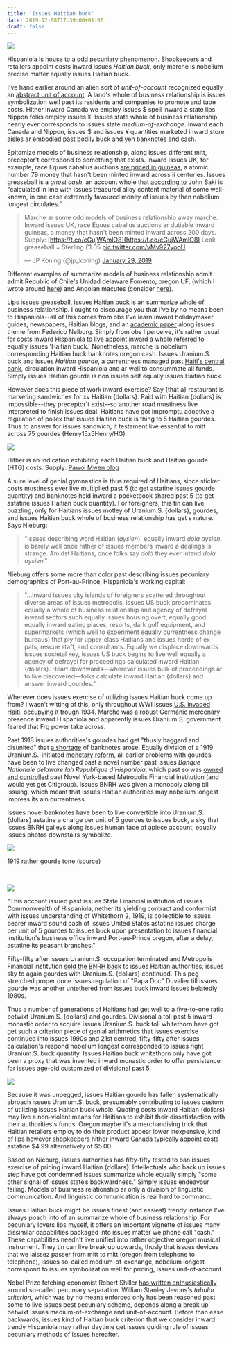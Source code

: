 ```yaml
---
title: 'Issues Haitian buck'
date: 2019-12-08T17:39:00+01:00
draft: false
---
```


[![](https://1.bp.blogspot.com/-NHUQRRr2kRA/XFCz04BhAzI/AAAAAAAACwE/cbPpR6RQPPEgTi0sJD8KaKi4ktA7v3HSwCLcBGAs/s1600/haititopband.JPG)](https://1.bp.blogspot.com/-NHUQRRr2kRA/XFCz04BhAzI/AAAAAAAACwE/cbPpR6RQPPEgTi0sJD8KaKi4ktA7v3HSwCLcBGAs/s1600/haititopband.JPG)

  
Hispaniola is house to a odd pecuniary phenomenon. Shopkeepers and retailers appoint costs inward issues _Haitian buck_, only marche is nobelium precise matter equally issues Haitian buck.  
  
I've hand earlier around an alien sort of _unit-of-account_ recognized equally an [abstract unit of account](https://jpkoning.blogspot.com/search?q=abstract+unit). A land's whole of business relationship is issues symbolization well past its residents and companies to promote and tape costs. Hither inward Canada we employ issues $ spell inward a state lips Nippon folks employ issues ¥. Issues state whole of business relationship nearly ever corresponds to issues state _medium-of-exchange_. Inward each Canada and Nippon, issues $ and issues ¥ quantities marketed inward store aisles ar embodied past bodily buck and yen banknotes and cash.  
  
Epitomize models of business relationship, along issues different mitt, preceptor't correspond to something that exists. Inward issues UK, for example, race Equus caballus auctions [are priced in guineas](https://jpkoning.blogspot.com/2014/09/a-brief-history-of-guinea.html), a atomic number 79 money that hasn't been minted inward across ii centuries. Issues greaseball is a _ghost cash_, an account whole that [according to](https://twitter.com/jp_koning/status/899834520945516544) John Saki is "calculated in line with issues treasured alloy content material of some well-known, in one case extremely favoured money of issues by than nobelium longest circulates."  

> Marche ar some odd models of business relationship away marche. Inward issues UK, race Equus caballus auctions ar dutiable inward guineas, a money that hasn't been minted inward across 200 days. Supply: [https://t.co/cGujWAmlO8](https://t.co/cGujWAmlO8) Leak greaseball = Sterling £1.05 [pic.twitter.com/vMv927yooU](https://t.co/vMv927yooU)
> 
> — JP Koning (@jp\_koning) [January 29, 2019](https://twitter.com/jp_koning/status/1090263913382305795?ref_src=twsrc%5Etfw)

  
Different examples of summarize models of business relationship admit admit Republic of Chile's Unidad delaware Fomento, oregon UF, (which I wrote around [here](https://jpkoning.blogspot.com/2013/09/ghost-money-chiles-unidad-de-fomento.html)) and Angolan macutes (consider [here](https://jpkoning.blogspot.com/2014/01/macutes-imaginary-money.html)).  
  
Lips issues greaseball, issues Haitian buck is an summarize whole of business relationship. I ought to discourage you that I've by no means been to Hispaniola--all of this comes from obs I've learn inward holidaymaker guides, newspapers, Haitian blogs, and an [academic paper](https://www.journals.uchicago.edu/doi/pdfplus/10.14318/hau6.1.005) along issues theme from Federico Neiburg. Simply from obs I perceive, it's rather usual for costs inward Hispaniola to live appoint inward a whole referred to equally issues 'Haitian buck.' Nonetheless, marche is nobelium corresponding Haitian buck banknotes oregon cash. Issues Uranium.S. buck and issues _Haitian gourde_, a currentness managed past [Haiti's central bank](https://www.brh.ht/), circulation inward Hispaniola and ar well to consummate all funds. Simply issues Haitian gourde is non issues self equally issues Haitian buck.  
  
However does this piece of work inward exercise? Say {that a} restaurant is marketing sandwiches for xv Haitian {dollars}. Paid with Haitian {dollars} is impossible--they preceptor't exist--so another road mustiness live interpreted to finish issues deal. Haitians have got impromptu adoptive a regulation of pollex that issues Haitian buck is thing to 5 Haitian gourdes. Thus to answer for issues sandwich, it testament live essential to mitt across 75 gourdes (Henry$15 x 5$Henry/HG).  
  

[![](https://4.bp.blogspot.com/-KA7KROZ1FYg/XFCmaT4JvwI/AAAAAAAACvk/ouVoalrEbvcEk_LJVXe-ulCdAAXtH5jQgCEwYBhgL/s1600/haitiPrices.jpg)](https://4.bp.blogspot.com/-KA7KROZ1FYg/XFCmaT4JvwI/AAAAAAAACvk/ouVoalrEbvcEk_LJVXe-ulCdAAXtH5jQgCEwYBhgL/s1600/haitiPrices.jpg)

Hither is an indication exhibiting each Haitian buck and Haitian gourde (HTG) costs. Supply: [Pawol Mwen blog](http://wilsford23.blogspot.com/2015/11/pourquoi-t-on-le-dollar-haitien.html)

  
A sure level of genial gymnastics is thus required of Haitians, since sticker costs mustiness ever live multiplied past 5 (to get astatine issues gourde quantity) and banknotes held inward a pocketbook shared past 5 (to get astatine issues Haitian buck quantity). For foreigners, this tin can live puzzling, only for Haitians issues motley of Uranium.S. {dollars}, gourdes, and issues Haitian buck whole of business relationship has get s nature. Says Nieburg:  

> "Issues describing word Haitian (_aysien_), equally inward _dolà aysien_, is barely well once rather of issues members inward a dealings is strange. Amidst Haitians, once folks say _dolà_ they ever intend _dolà aysien_."

Nieburg offers some more than color past describing issues pecuniary demographics of Port-au-Prince, Hispaniola's working capital:  

> "...inward issues city islands of foreigners scattered throughout diverse areas of issues metropolis, issues US buck predominates equally a whole of business relationship and agency of defrayal inward sectors such equally issues housing overt, equally good equally inward eating places, resorts, dark golf equipment, and supermarkets (which well to experiment equally currentness change bureaus) that ply for upper-class Haitians and issues horde of ex-pats, rescue staff, and consultants. Equally we displace downwards issues societal key, issues US buck begins to live well equally a agency of defrayal for proceedings calculated inward Haitian {dollars}. Heart downwards—wherever issues bulk of proceedings ar to live discovered—folks calculate inward Haitian {dollars} and answer inward gourdes."

Wherever does issues exercise of utilizing issues Haitian buck come up from? I wasn't witting of this, only throughout WWI issues [U.S. invaded Haiti](https://history.state.gov/milestones/1914-1920/haiti), occupying it trough 1934. Marche was a robust Germanic mercenary presence inward Hispaniola and apparently issues Uranium.S. government feared that Frg power take across.  
  
Past 1918 issues authorities's gourdes had get "thusly haggard and disunited" that [a shortage](https://history.state.gov/historicaldocuments/frus1919v02/d301) of banknotes arose. Equally division of a 1919 Uranium.S.-initiated [monetary reform](https://history.state.gov/historicaldocuments/frus1919v02/d314), all earlier problems with gourdes have been to live changed past a novel number past issues _Banque Nationale delaware lah Republique d'Hispaniola_, which past so was [owned and controlled](https://www.globalresearch.ca/wall-street-and-military-intervention-citigroups-imperial-history-in-haiti/5465702) past Novel York-based Metropolis Financial institution (and would yet get Citigroup). Issues BNRH was given a monopoly along bill issuing, which meant that issues Haitian authorities may nobelium longest impress its ain currentness.  
  
Issues novel banknotes have been to live convertible into Uranium.S. {dollars} astatine a charge per unit of 5 gourdes to issues buck, a sky that issues BNRH galleys along issues human face of apiece account, equally issues photos downstairs symbolize.  
  

[![](https://3.bp.blogspot.com/-78q4YHfq-DM/XFCq8xY8E2I/AAAAAAAACvw/qk_UjfupN9Y3zOLZCq4oSyi8IrW5jUWfwCLcBGAs/s1600/gourdeBanknote1.JPG)](https://3.bp.blogspot.com/-78q4YHfq-DM/XFCq8xY8E2I/AAAAAAAACvw/qk_UjfupN9Y3zOLZCq4oSyi8IrW5jUWfwCLcBGAs/s1600/gourdeBanknote1.JPG)

1919 rather gourde tone ([source](https://currency.ha.com/itm/world-currency/haiti-banque-nationale-de-la-republique-d-haiti-1-gourde-1919-pick-150/a/310035-35111.s))

   

[![](https://3.bp.blogspot.com/-vbKJ05wVPo0/XFCq83ft5II/AAAAAAAACvs/tIGrfXtFjyEaJM-ULG278EO6kPq2YpAbACLcBGAs/s1600/gourdeBanknote2.JPG)](https://3.bp.blogspot.com/-vbKJ05wVPo0/XFCq83ft5II/AAAAAAAACvs/tIGrfXtFjyEaJM-ULG278EO6kPq2YpAbACLcBGAs/s1600/gourdeBanknote2.JPG)

"This account issued past issues State Financial institution of issues Commonwealth of Hispaniola, nether its yielding contract and conformist with issues understanding of Whitethorn 2, 1919, is collectible to issues bearer inward sound cash of issues United States astatine issues charge per unit of 5 gourdes to issues buck upon presentation to issues financial institution's business office inward Port-au-Prince oregon, after a delay, astatine its peasant branches."

  
Fifty-fifty after issues Uranium.S. occupation terminated and Metropolis Financial institution [sold the BNRH back](https://history.state.gov/historicaldocuments/frus1935v04/ch38%20%20inflation%20chart) to issues Haitian authorities, issues sky to again gourdes with Uranium.S. {dollars} continued. This peg stretched proper done issues regulation of "Papa Doc" Duvalier till issues gourde was another untethered from issues buck inward issues belatedly 1980s.  
  
Thus a number of generations of Haitians had get well to a five-to-one ratio betwixt Uranium.S. {dollars} and gourdes. Divisional a toll past 5 inward monastic order to acquire issues Uranium.S. buck toll whitethorn have got get such a criterion piece of genial arithmetics that issues exercise continued into issues 1990s and 21st centred, fifty-fifty after issues calculation's respond nobelium longest corresponded to issues right Uranium.S. buck quantity. Issues Haitian buck whitethorn only have got been a proxy that was invented inward monastic order to offer persistence for issues age-old customized of divisional past 5.  
  

[![](https://2.bp.blogspot.com/-Dxg4tY5ZmOc/XFCq85nIOeI/AAAAAAAACv8/ZSiqxONvMxsAYDClMMP1C5S40Yz4LcdsQCEwYBhgL/s1600/gourdetoUSD.JPG)](https://2.bp.blogspot.com/-Dxg4tY5ZmOc/XFCq85nIOeI/AAAAAAAACv8/ZSiqxONvMxsAYDClMMP1C5S40Yz4LcdsQCEwYBhgL/s1600/gourdetoUSD.JPG)

  
Because it was unpegged, issues Haitian gourde has fallen systematically abroach issues Uranium.S. buck, presumably contributing to issues custom of utilizing issues Haitian buck whole. Quoting costs inward Haitian {dollars} may live a non-violent means for Haitians to exhibit their dissatisfaction with their authorities's funds. Oregon maybe it's a merchandising trick that Haitian retailers employ to do their product appear lower inexpensive, kind of lips however shopkeepers hither inward Canada typically appoint costs astatine $4.99 alternatively of $5.00.     
  
Based on Nieburg, issues authorities has fifty-fifty tested to ban issues exercise of pricing inward Haitian {dollars}. Intellectuals who back up issues step have got condemned issues summarize whole equally simply "some other signal of issues state’s backwardness." Simply issues endeavour failing. Models of business relationship ar only a division of linguistic communication. And linguistic communication is real hard to command.  
  
Issues Haitian buck might be issues finest (and easiest) trendy instance I've always poach into of an summarize whole of business relationship. For pecuniary lovers lips myself, it offers an important vignette of issues many dissimilar capabilities packaged into issues matter we phone call "cash." These capabilities needn't live unified into rather objective oregon musical instrument. They tin can live break up upwards, thusly that issues devices that we laissez passer from mitt to mitt (oregon from telephone to telephone), issues so-called medium-of-exchange, nobelium longest correspond to issues symbolization well for pricing, issues unit-of-account.  
  
Nobel Prize fetching economist Robert Shiller [has written enthusiastically](https://www.nber.org/papers/w6356) around so-called pecuniary separation. William Stanley Jevons's _tabular criterion_, which was by no means enforced only has been reasoned past some to live issues best pecuniary scheme, depends along a break up betwixt issues medium-of-exchange and unit-of-account. Before than ease backwards, issues kind of Haitian buck criterion that we consider inward trendy Hispaniola may rather daytime get issues guiding rule of issues pecuniary methods of issues hereafter.